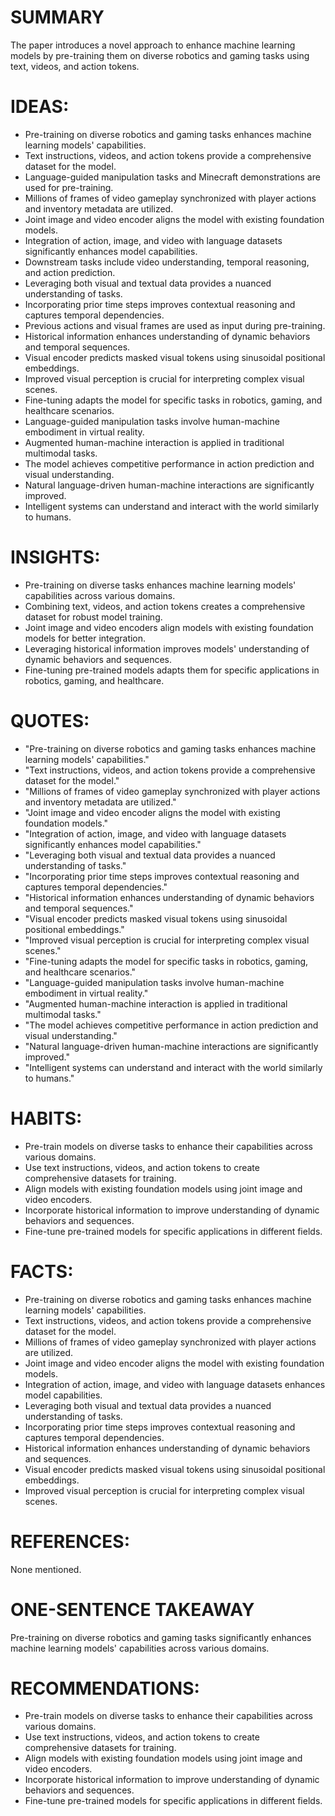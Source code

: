 # SUMMARY
The paper introduces a novel approach to enhance machine learning models by pre-training them on diverse robotics and gaming tasks using text, videos, and action tokens.

# IDEAS:
- Pre-training on diverse robotics and gaming tasks enhances machine learning models' capabilities.
- Text instructions, videos, and action tokens provide a comprehensive dataset for the model.
- Language-guided manipulation tasks and Minecraft demonstrations are used for pre-training.
- Millions of frames of video gameplay synchronized with player actions and inventory metadata are utilized.
- Joint image and video encoder aligns the model with existing foundation models.
- Integration of action, image, and video with language datasets significantly enhances model capabilities.
- Downstream tasks include video understanding, temporal reasoning, and action prediction.
- Leveraging both visual and textual data provides a nuanced understanding of tasks.
- Incorporating prior time steps improves contextual reasoning and captures temporal dependencies.
- Previous actions and visual frames are used as input during pre-training.
- Historical information enhances understanding of dynamic behaviors and temporal sequences.
- Visual encoder predicts masked visual tokens using sinusoidal positional embeddings.
- Improved visual perception is crucial for interpreting complex visual scenes.
- Fine-tuning adapts the model for specific tasks in robotics, gaming, and healthcare scenarios.
- Language-guided manipulation tasks involve human-machine embodiment in virtual reality.
- Augmented human-machine interaction is applied in traditional multimodal tasks.
- The model achieves competitive performance in action prediction and visual understanding.
- Natural language-driven human-machine interactions are significantly improved.
- Intelligent systems can understand and interact with the world similarly to humans.

# INSIGHTS:
- Pre-training on diverse tasks enhances machine learning models' capabilities across various domains.
- Combining text, videos, and action tokens creates a comprehensive dataset for robust model training.
- Joint image and video encoders align models with existing foundation models for better integration.
- Leveraging historical information improves models' understanding of dynamic behaviors and sequences.
- Fine-tuning pre-trained models adapts them for specific applications in robotics, gaming, and healthcare.

# QUOTES:
- "Pre-training on diverse robotics and gaming tasks enhances machine learning models' capabilities."
- "Text instructions, videos, and action tokens provide a comprehensive dataset for the model."
- "Millions of frames of video gameplay synchronized with player actions and inventory metadata are utilized."
- "Joint image and video encoder aligns the model with existing foundation models."
- "Integration of action, image, and video with language datasets significantly enhances model capabilities."
- "Leveraging both visual and textual data provides a nuanced understanding of tasks."
- "Incorporating prior time steps improves contextual reasoning and captures temporal dependencies."
- "Historical information enhances understanding of dynamic behaviors and temporal sequences."
- "Visual encoder predicts masked visual tokens using sinusoidal positional embeddings."
- "Improved visual perception is crucial for interpreting complex visual scenes."
- "Fine-tuning adapts the model for specific tasks in robotics, gaming, and healthcare scenarios."
- "Language-guided manipulation tasks involve human-machine embodiment in virtual reality."
- "Augmented human-machine interaction is applied in traditional multimodal tasks."
- "The model achieves competitive performance in action prediction and visual understanding."
- "Natural language-driven human-machine interactions are significantly improved."
- "Intelligent systems can understand and interact with the world similarly to humans."

# HABITS:
- Pre-train models on diverse tasks to enhance their capabilities across various domains.
- Use text instructions, videos, and action tokens to create comprehensive datasets for training.
- Align models with existing foundation models using joint image and video encoders.
- Incorporate historical information to improve understanding of dynamic behaviors and sequences.
- Fine-tune pre-trained models for specific applications in different fields.

# FACTS:
- Pre-training on diverse robotics and gaming tasks enhances machine learning models' capabilities.
- Text instructions, videos, and action tokens provide a comprehensive dataset for the model.
- Millions of frames of video gameplay synchronized with player actions are utilized.
- Joint image and video encoder aligns the model with existing foundation models.
- Integration of action, image, and video with language datasets enhances model capabilities.
- Leveraging both visual and textual data provides a nuanced understanding of tasks.
- Incorporating prior time steps improves contextual reasoning and captures temporal dependencies.
- Historical information enhances understanding of dynamic behaviors and sequences.
- Visual encoder predicts masked visual tokens using sinusoidal positional embeddings.
- Improved visual perception is crucial for interpreting complex visual scenes.

# REFERENCES:
None mentioned.

# ONE-SENTENCE TAKEAWAY
Pre-training on diverse robotics and gaming tasks significantly enhances machine learning models' capabilities across various domains.

# RECOMMENDATIONS:
- Pre-train models on diverse tasks to enhance their capabilities across various domains.
- Use text instructions, videos, and action tokens to create comprehensive datasets for training.
- Align models with existing foundation models using joint image and video encoders.
- Incorporate historical information to improve understanding of dynamic behaviors and sequences.
- Fine-tune pre-trained models for specific applications in different fields.